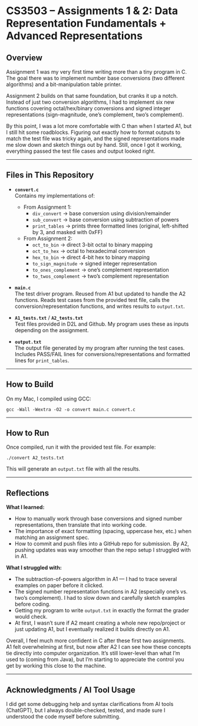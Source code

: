 # CS3503 – Assignments 1 & 2: Data Representation Fundamentals + Advanced Representations

## Overview
Assignment 1 was my very first time writing more than a tiny program in C. The goal there was to implement number base conversions (two different algorithms) and a bit-manipulation table printer.  

Assignment 2 builds on that same foundation, but cranks it up a notch. Instead of just two conversion algorithms, I had to implement six new functions covering octal/hex/binary conversions and signed integer representations (sign-magnitude, one’s complement, two’s complement).  

By this point, I was a lot more comfortable with C than when I started A1, but I still hit some roadblocks. Figuring out exactly how to format outputs to match the test file was tricky again, and the signed representations made me slow down and sketch things out by hand. Still, once I got it working, everything passed the test file cases and output looked right.

---

## Files in This Repository
- **`convert.c`**  
  Contains my implementations of:
  - From Assignment 1:  
    - `div_convert` → base conversion using division/remainder  
    - `sub_convert` → base conversion using subtraction of powers  
    - `print_tables` → prints three formatted lines (original, left-shifted by 3, and masked with 0xFF)  
  - From Assignment 2:  
    - `oct_to_bin` → direct 3-bit octal to binary mapping  
    - `oct_to_hex` → octal to hexadecimal conversion  
    - `hex_to_bin` → direct 4-bit hex to binary mapping  
    - `to_sign_magnitude` → signed integer representation  
    - `to_ones_complement` → one’s complement representation  
    - `to_twos_complement` → two’s complement representation  

- **`main.c`**  
  The test driver program. Reused from A1 but updated to handle the A2 functions. Reads test cases from the provided test file, calls the conversion/representation functions, and writes results to `output.txt`.

- **`A1_tests.txt`** / **`A2_tests.txt`**  
  Test files provided in D2L and Github. My program uses these as inputs depending on the assignment.

- **`output.txt`**  
  The output file generated by my program after running the test cases. Includes PASS/FAIL lines for conversions/representations and formatted lines for `print_tables`.

---

## How to Build
On my Mac, I compiled using GCC:

    gcc -Wall -Wextra -O2 -o convert main.c convert.c

---

## How to Run
Once compiled, run it with the provided test file. For example:

    ./convert A2_tests.txt

This will generate an `output.txt` file with all the results.

---

## Reflections

**What I learned:**  
- How to manually work through base conversions and signed number representations, then translate that into working code.  
- The importance of exact formatting (spacing, uppercase hex, etc.) when matching an assignment spec.  
- How to commit and push files into a GitHub repo for submission. By A2, pushing updates was way smoother than the repo setup I struggled with in A1.  

**What I struggled with:**  
- The subtraction-of-powers algorithm in A1 — I had to trace several examples on paper before it clicked.  
- The signed number representation functions in A2 (especially one’s vs. two’s complement). I had to slow down and carefully sketch examples before coding.  
- Getting my program to write `output.txt` in exactly the format the grader would check.  
- At first, I wasn’t sure if A2 meant creating a whole new repo/project or just updating A1, but I eventually realized it builds directly on A1.  

Overall, I feel much more confident in C after these first two assignments. A1 felt overwhelming at first, but now after A2 I can see how these concepts tie directly into computer organization. It’s still lower-level than what I’m used to (coming from Java), but I’m starting to appreciate the control you get by working this close to the machine.

---

## Acknowledgments / AI Tool Usage
I did get some debugging help and syntax clarifications from AI tools (ChatGPT), but I always double-checked, tested, and made sure I understood the code myself before submitting.
